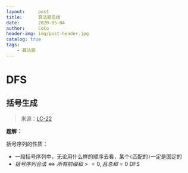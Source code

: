 ```yaml
---
layout:     post
title:      算法题总结
date:       2020-05-04
author:     CoCo
header-img: img/post-header.jpg
catalog: true
tags:
    - 算法题
---
```


<head>
    <script src="https://cdn.mathjax.org/mathjax/latest/MathJax.js?config=TeX-AMS-MML_HTMLorMML" type="text/javascript"></script>
    <script type="text/x-mathjax-config">
        MathJax.Hub.Config({
            tex2jax: {
            skipTags: ['script', 'noscript', 'style', 'textarea', 'pre'],
            inlineMath: [['$','$']]
            }
        });
    </script>
</head>

# DFS
## 括号生成 
> 来源：[LC-22](https://leetcode-cn.com/problems/generate-parentheses/)

**题解：**

括号序列的性质：
* 一段括号序列中，无论用什么样的顺序去看，某个`(`匹配的`)`一定是固定的
* $括号序列合法 \Leftrightarrow 所有前缀和 >= 0, 且总和 = 0$
DFS  
```py
```
